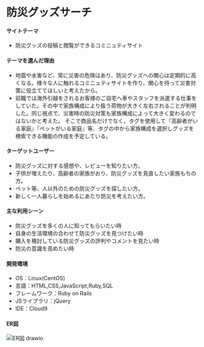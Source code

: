 # 防災グッズサーチ

#### サイトテーマ
* 防災グッズの投稿と閲覧ができるコミニュティサイト


#### テーマを選んだ理由
* 地震や水害など、常に災害の危険はあり、防災グッズへの関心は定期的に高くなる。様々な人に触れるコミニュティサイトを作り、関心を持って災害対策に役立ててほしいと考えたから。
* 前職では海外引越をされるお客様のご自宅へ車やスタッフを派遣する仕事をしていた。その中で家族構成により扱う荷物が大きく左右されることが判明した。同じ視点で、災害時の防災対策も家族構成によって大きく変わるのではないかと考えた。
  そこで商品名だけでなく、タグを使用して『高齢者がいる家庭』『ペットがいる家庭』等、タグの中から家族構成を選択しグッズを検索できる機能の作成を予定している。

#### ターゲットユーザー
* 防災グッズに対する感想や、レビューを知りたい方。
* 子供が増えたり、高齢者の家族がおり、防災グッズを見直したい家族もちの方。
* ペット等、人以外のための防災グッズを探したい方。
* 新しく一人暮らしを始めるにあたり防災を考えたい方。

#### 主な利用シーン
* 防災グッズを多くの人に知ってもらいたい時
* 自身の生活環境の合わせて防災グッズを見つけたい時
* 購入を検討している防災グッズの評判やコメントを見たい時
* 防災の意識を高めたい時

#### 開発環境
* OS：Linux(CentOS)
* 言語：HTML,CSS,JavaScript,Ruby,SQL
* フレームワーク：Ruby on Rails
* JSライブラリ：jQuery
* IDE：Cloud9

#### ER図
![ER図 drawio](https://github.com/rumi-000/PF_mine/assets/122579397/2819ec59-8664-4936-a7d2-8771fd984e72)
